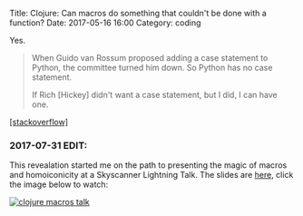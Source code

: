 Title: Clojure: Can macros do something that couldn't be done with a function?
Date: 2017-05-16 16:00
Category: coding

Yes.

> When Guido van Rossum proposed adding a case statement to Python, the committee turned him down. So Python has no case statement.
>
> If Rich [Hickey] didn't want a case statement, but I did, I can have one.

[[stackoverflow]](https://stackoverflow.com/questions/43973727/clojure-can-macros-do-something-that-couldnt-be-done-with-a-function)

### 2017-07-31 EDIT:

This revealation started me on the path to presenting the magic of macros and homoiconicity at a Skyscanner Lightning Talk. The slides are [here](https://docs.google.com/presentation/d/1qEmCWnCR82pOm4sp5FTTVr8TbbtRmWbcjD1dOvcnvpU/), click the image below to watch:

[![clojure macros talk](https://img.youtube.com/vi/Gkwc3332L-0/0.jpg)](https://www.youtube.com/watch?v=Gkwc3332L-0)
